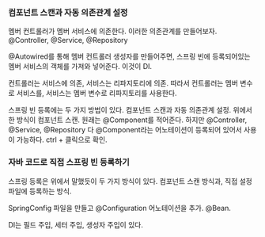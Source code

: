 ### 컴포넌트 스캔과 자동 의존관계 설정
멤버 컨트롤러가 멤버 서비스에 의존한다. 이러한 의존관계를 만들어보자.
@Controller, @Service, @Repository

@Autowired를 통해 멤버 컨트롤러 생성자를 만들어주면, 스프링 빈에 등록되어있는 멤버 서비스의 객체를 가져와 넣어준다. 이것이 DI. 

컨트롤러는 서비스에 의존, 서비스는 리파지토리에 의존.
따라서 컨트롤러는 멤버 변수로 서비스를, 서비스는 멤버 변수로 리파지토리를 사용한다. 

스프링 빈 등록에는 두 가지 방법이 있다.
컴포넌트 스캔과 자동 의존관계 설정. 
위에서 한 방식이 컴포넌트 스캔.
원래는 @Component를 적어준다. 
하지만 @Controller, @Service, @Repository 다 @Component라는 어노테이션이 등록되어 있어서 사용이 가능하다. ctrl + 클릭으로 확인. 

### 자바 코드로 직접 스프링 빈 등록하기
스프링 등록은 위에서 말했듯이 두 가지 방식이 있다.
컴포넌트 스캔 방식과, 직접 설정 파일에 등록하는 방식.

SpringConfig 파일을 만들고
@Configuration 어노테이션을 추가. @Bean.

DI는 필드 주입, 세터 주입, 생성자 주입이 있다.
